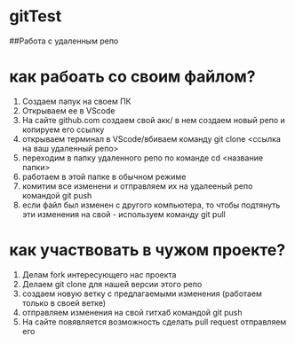 # gitTest

##Работа с удаленным репо

# как рабоать со своим файлом?
1. Создаем папук на своем ПК
2. Открываем ее в VScode
3. На сайте github.com создаем свой акк/ в нем создаем новый репо и копируем его ссылку
4. открываем терминал в VScode/вбиваем команду git clone <ссылка на ваш удаленный репо>
5. переходим в папку удаленного репо по команде cd <название папки>
6. работаем в этой папке в обычном режиме
7. комитим все изменени и отправляем их на удалееный репо командой git push
8. если файл был изменен с другого компьютера, то чтобы подтянуть эти изменения на свой - используем команду git pull 

# как участвовать в чужом проекте? 
1. Делам fork интересующего нас проекта
2. Делаем git clone  для нашей версии этого репо
3. создаем новую ветку с предлагаемыми изменения (работаем только в своей ветке)
4. отправляем изменения на свой гитхаб командой git push
5. На сайте повявляется возможность сделать pull request отправляем его
